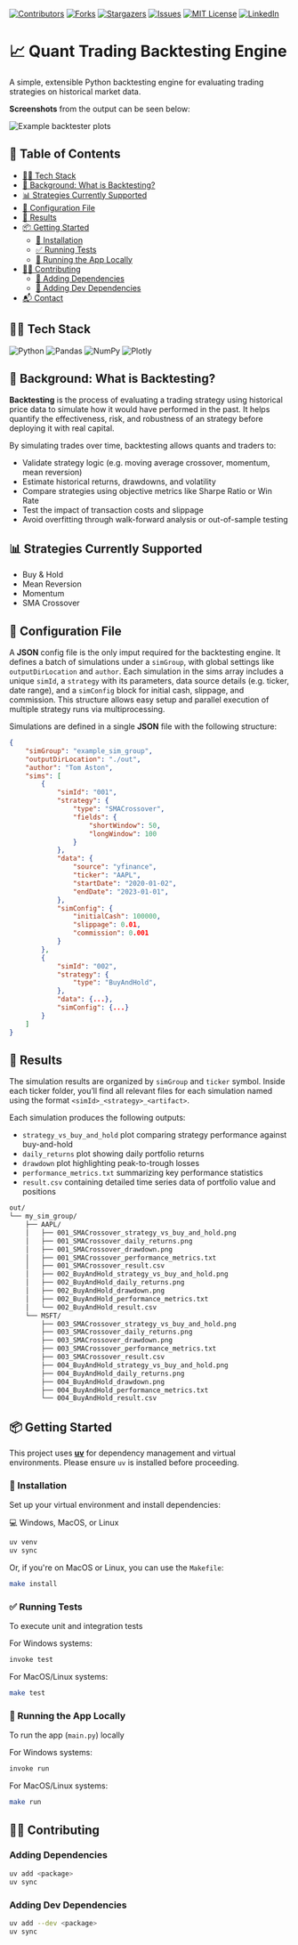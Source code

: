 [![Contributors][contributors-shield]][contributors-url]
[![Forks][forks-shield]][forks-url]
[![Stargazers][stars-shield]][stars-url]
[![Issues][issues-shield]][issues-url]
[![MIT License][license-shield]][license-url]
[![LinkedIn][linkedin-shield]][linkedin-url]

# 📈 Quant Trading Backtesting Engine

A simple, extensible Python backtesting engine for evaluating trading strategies on historical market data.

**Screenshots** from the output can be seen below:

![Example backtester plots](docs/readme/backtester_plots.png)

## 📑 Table of Contents

- [🧑‍💻 Tech Stack](#-tech-stack)
- [📖 Background: What is Backtesting?](#-background-what-is-backtesting)
- [📊 Strategies Currently Supported](#-strategies-currently-supported)
- [📝 Configuration File](#-configuration-file)
- [📝 Results](#-results)
- [📦 Getting Started](#-getting-started)
  - [🔧 Installation](#-installation)
  - [✅ Running Tests](#-running-tests)
  - [🚀 Running the App Locally](#-running-the-app-locally)
- [👭🏻 Contributing](#-contributing)
  - [🧩 Adding Dependencies](#-adding-dependencies)
  - [🧪 Adding Dev Dependencies](#-adding-dev-dependencies)
- [📬 Contact](#-contact)



## 🧑‍💻 Tech Stack

![Python]
![Pandas]
![NumPy]
![Plotly]


## 📖 Background: What is Backtesting?

**Backtesting** is the process of evaluating a trading strategy using historical price data to simulate how it would have performed in the past. It helps quantify the effectiveness, risk, and robustness of an strategy before deploying it with real capital.

By simulating trades over time, backtesting allows quants and traders to:
- Validate strategy logic (e.g. moving average crossover, momentum, mean reversion)
- Estimate historical returns, drawdowns, and volatility
- Compare strategies using objective metrics like Sharpe Ratio or Win Rate
- Test the impact of transaction costs and slippage
- Avoid overfitting through walk-forward analysis or out-of-sample testing


## 📊 Strategies Currently Supported

- Buy & Hold
- Mean Reversion
- Momentum
- SMA Crossover


## 📝 Configuration File

A **JSON** config file is the only imput required for the backtesting engine. It defines a batch of simulations under a `simGroup`, with global settings like `outputDirLocation` and `author`. Each simulation in the sims array includes a unique `simId`, a `strategy` with its parameters, data source details (e.g. ticker, date range), and a `simConfig` block for initial cash, slippage, and commission. This structure allows easy setup and parallel execution of multiple strategy runs via multiprocessing.

Simulations are defined in a single **JSON** file with the following structure:

```json
{
    "simGroup": "example_sim_group",
    "outputDirLocation": "./out",
    "author": "Tom Aston",
    "sims": [
        {
            "simId": "001",
            "strategy": {
                "type": "SMACrossover",
                "fields": {
                    "shortWindow": 50,
                    "longWindow": 100
                }
            },
            "data": {
                "source": "yfinance",
                "ticker": "AAPL",
                "startDate": "2020-01-02",
                "endDate": "2023-01-01",
            },
            "simConfig": {
                "initialCash": 100000,
                "slippage": 0.01,
                "commission": 0.001
            }
        },
        {
            "simId": "002",
            "strategy": {
                "type": "BuyAndHold",
            },
            "data": {...},
            "simConfig": {...}
        }
    ]
}
```

## 📝 Results

The simulation results are organized by `simGroup` and `ticker` symbol. Inside each ticker folder, you’ll find all relevant files for each simulation named using the format `<simId>_<strategy>_<artifact>`.

Each simulation produces the following outputs:

- `strategy_vs_buy_and_hold` plot comparing strategy performance against buy-and-hold
- `daily_returns` plot showing daily portfolio returns
- `drawdown` plot highlighting peak-to-trough losses
- `performance_metrics.txt` summarizing key performance statistics
- `result.csv` containing detailed time series data of portfolio value and positions


```txt
out/
└── my_sim_group/
    ├── AAPL/
    │   ├── 001_SMACrossover_strategy_vs_buy_and_hold.png
    │   ├── 001_SMACrossover_daily_returns.png
    │   ├── 001_SMACrossover_drawdown.png
    │   ├── 001_SMACrossover_performance_metrics.txt
    │   ├── 001_SMACrossover_result.csv
    │   ├── 002_BuyAndHold_strategy_vs_buy_and_hold.png
    │   ├── 002_BuyAndHold_daily_returns.png
    │   ├── 002_BuyAndHold_drawdown.png
    │   ├── 002_BuyAndHold_performance_metrics.txt
    │   └── 002_BuyAndHold_result.csv
    └── MSFT/
        ├── 003_SMACrossover_strategy_vs_buy_and_hold.png
        ├── 003_SMACrossover_daily_returns.png
        ├── 003_SMACrossover_drawdown.png
        ├── 003_SMACrossover_performance_metrics.txt
        ├── 003_SMACrossover_result.csv
        ├── 004_BuyAndHold_strategy_vs_buy_and_hold.png
        ├── 004_BuyAndHold_daily_returns.png
        ├── 004_BuyAndHold_drawdown.png
        ├── 004_BuyAndHold_performance_metrics.txt
        └── 004_BuyAndHold_result.csv
```

## 📦 Getting Started

This project uses [**uv**](https://docs.astral.sh/uv/getting-started/installation/) for dependency management and virtual environments. Please ensure `uv` is installed before proceeding.

### 🔧 Installation

Set up your virtual environment and install dependencies:


💻 Windows, MacOS, or Linux

```bash
uv venv
uv sync
```

Or, if you're on MacOS or Linux, you can use the `Makefile`:

```bash
make install
```

### ✅ Running Tests

To execute unit and integration tests

For Windows systems:
```bash
invoke test
```

For MacOS/Linux systems:
```bash
make test
```

### 🚀 Running the App Locally

To run the app (`main.py`) locally

For Windows systems:
```bash
invoke run
```

For MacOS/Linux systems:
```bash
make run
```

## 👭🏻 Contributing

### Adding Dependencies

```bash
uv add <package>
uv sync
```

### Adding Dev Dependencies
```bash
uv add --dev <package>
uv sync
```

<!-- MARKDOWN LINKS & IMAGES -->
<!-- https://www.markdownguide.org/basic-syntax/#reference-style-links -->
[contributors-shield]: https://img.shields.io/github/contributors/TomAston1996/backtesting-engine.svg?style=for-the-badge
[contributors-url]: https://github.com/TomAston1996/backtesting-engine/graphs/contributors
[forks-shield]: https://img.shields.io/github/forks/TomAston1996/backtesting-engine.svg?style=for-the-badge
[forks-url]: https://github.com/TomAston1996/backtesting-engine/network/members
[stars-shield]: https://img.shields.io/github/stars/TomAston1996/backtesting-engine.svg?style=for-the-badge
[stars-url]: https://github.com/TomAston1996/backtesting-engine/stargazers
[issues-shield]: https://img.shields.io/github/issues/TomAston1996/backtesting-engine.svg?style=for-the-badge
[issues-url]: https://github.com/TomAston1996/backtesting-engine/issues
[license-shield]: https://img.shields.io/github/license/TomAston1996/backtesting-engine.svg?style=for-the-badge
[license-url]: https://github.com/TomAston1996/backtesting-engine/blob/master/LICENSE.txt
[linkedin-shield]: https://img.shields.io/badge/-LinkedIn-black.svg?style=for-the-badge&logo=linkedin&colorB=555
[linkedin-url]: https://linkedin.com/in/tomaston96
[Python]: https://img.shields.io/badge/python-3670A0?style=for-the-badge&logo=python&logoColor=ffdd54
[Pandas]: https://img.shields.io/badge/pandas-%23150458.svg?style=for-the-badge&logo=pandas&logoColor=white
[AWS]: https://img.shields.io/badge/AWS-%23FF9900.svg?style=for-the-badge&logo=amazon-aws&logoColor=white
[Docker]: https://img.shields.io/badge/docker-%230db7ed.svg?style=for-the-badge&logo=docker&logoColor=white
[FastAPI]: https://img.shields.io/badge/FastAPI-005571?style=for-the-badge&logo=fastapi
[Raspberry Pi]: https://img.shields.io/badge/-Raspberry_Pi-C51A4A?style=for-the-badge&logo=Raspberry-Pi
[NumPy]: https://img.shields.io/badge/numpy-%23013243.svg?style=for-the-badge&logo=numpy&logoColor=white
[Plotly]: https://img.shields.io/badge/Plotly-%233F4F75.svg?style=for-the-badge&logo=plotly&logoColor=white
